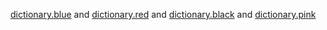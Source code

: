 [dictionary.blue](http://dictionary.blue/)
and
[dictionary.red](http://dictionary.red/)
and
[dictionary.black](http://dictionary.black/)
and
[dictionary.pink](http://dictionary.pink/)
